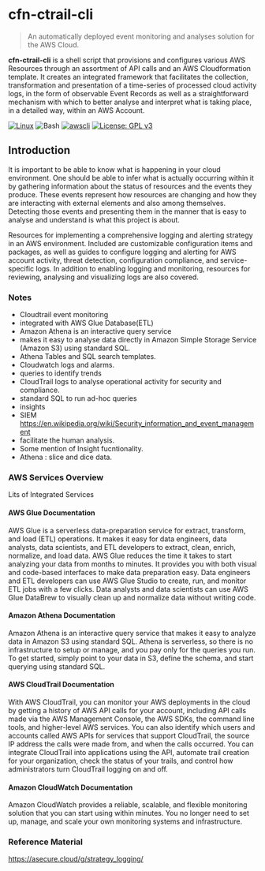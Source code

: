 # cfn-ctrail-cli

> An automatically deployed event monitoring and analyses solution for the AWS Cloud.

**cfn-ctrail-cli** is a shell script that provisions and configures various AWS Resources through an assortment of API calls and an AWS Cloudformation template. It creates an integrated framework that facilitates the collection, transformation and presentation of a time-series of processed cloud activity logs, in the form of observable Event Records as well as a straightforward mechanism with which to better analyse and interpret what is taking place, in a detailed way, within an AWS Account.

[![Linux](https://img.shields.io/badge/OS-Linux-blue?logo=linux)](https://github.com/cloudemprise/cfn-ovpn-cli)
![Bash](https://img.shields.io/badge/Bash->=v4.0-green?logo=GNU%20bash)
[![awscli](https://img.shields.io/badge/awscli->=v2.0-green.svg)](https://github.com/aws/aws-cli)
[![License: GPL v3](https://img.shields.io/badge/License-GPLv3-blue.svg)](https://www.gnu.org/licenses/gpl-3.0)

## Introduction

It is important to be able to know what is happening in your cloud environment. One should be able to infer what is actually occurring within it by gathering information about the status of resources and the events they produce. These events represent how resources are changing and how they are interacting with external elements and also among themselves. Detecting those events and presenting them in the manner that is easy to analyse and understand is what this project is about.

Resources for implementing a comprehensive logging and alerting strategy in an AWS environment. Included are customizable configuration items and packages, as well as guides to configure logging and alerting for AWS account activity, threat detection, configuration compliance, and service-specific logs. In addition to enabling logging and monitoring, resources for reviewing, analysing and visualizing logs are also covered.

### Notes

- Cloudtrail event monitoring 
- integrated with AWS Glue Database(ETL)
- Amazon Athena is an interactive query service
- makes it easy to analyse data directly in Amazon Simple Storage Service (Amazon S3) using standard SQL. 
- Athena Tables and SQL search templates.
- Cloudwatch logs and alarms.
- queries to identify trends
- CloudTrail logs to analyse operational activity for security and compliance.
- standard SQL to run ad-hoc queries
- insights
- SIEM https://en.wikipedia.org/wiki/Security_information_and_event_management
- facilitate the human analysis.
- Some mention of Insight fucntionality.
- Athena : slice and dice data.


### AWS Services Overview

Lits of Integrated Services

#### AWS Glue Documentation

AWS Glue is a serverless data-preparation service for extract, transform, and load (ETL) operations. It makes it easy for data engineers, data analysts, data scientists, and ETL developers to extract, clean, enrich, normalize, and load data. AWS Glue reduces the time it takes to start analyzing your data from months to minutes. It provides you with both visual and code-based interfaces to make data preparation easy. Data engineers and ETL developers can use AWS Glue Studio to create, run, and monitor ETL jobs with a few clicks. Data analysts and data scientists can use AWS Glue DataBrew to visually clean up and normalize data without writing code. 


#### Amazon Athena Documentation

Amazon Athena is an interactive query service that makes it easy to analyze data in Amazon S3 using standard SQL. Athena is serverless, so there is no infrastructure to setup or manage, and you pay only for the queries you run. To get started, simply point to your data in S3, define the schema, and start querying using standard SQL. 


#### AWS CloudTrail Documentation

With AWS CloudTrail, you can monitor your AWS deployments in the cloud by getting a history of AWS API calls for your account, including API calls made via the AWS Management Console, the AWS SDKs, the command line tools, and higher-level AWS services. You can also identify which users and accounts called AWS APIs for services that support CloudTrail, the source IP address the calls were made from, and when the calls occurred. You can integrate CloudTrail into applications using the API, automate trail creation for your organization, check the status of your trails, and control how administrators turn CloudTrail logging on and off. 


#### Amazon CloudWatch Documentation

Amazon CloudWatch provides a reliable, scalable, and flexible monitoring solution that you can start using within minutes. You no longer need to set up, manage, and scale your own monitoring systems and infrastructure. 


### Reference Material

https://asecure.cloud/g/strategy_logging/
